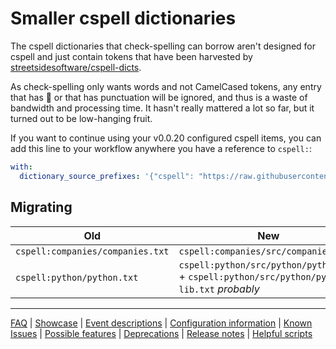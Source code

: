 # Smaller cspell dictionaries

The cspell dictionaries that check-spelling can borrow aren't designed for cspell and just contain tokens that have been harvested by [streetsidesoftware/cspell-dicts](https://github.com/streetsidesoftware/cspell-dicts).

As check-spelling only wants words and not CamelCased tokens, any entry that has 🐫 or that has punctuation will be ignored, and thus is a waste of bandwidth and processing time. It hasn't really mattered a lot so far, but it turned out to be low-hanging fruit.

If you want to continue using your v0.0.20 configured cspell items, you can add this line to your workflow anywhere you have a reference to `cspell:`:

```yaml
with:
  dictionary_source_prefixes: '{"cspell": "https://raw.githubusercontent.com/check-spelling/cspell-dicts/v20220427/dictionaries/"}'
```

## Migrating

Old|New
-|-
`cspell:companies/companies.txt` | `cspell:companies/src/companies.txt`
`cspell:python/python.txt` | `cspell:python/src/python/python.txt` + `cspell:python/src/python/python-lib.txt` _probably_

---
[FAQ](FAQ.md) | [Showcase](Showcase.md) | [Event descriptions](Event-descriptions.md) | [Configuration information](Configuration-information.md) | [Known Issues](Known-Issues.md) | [Possible features](Possible-features.md) | [Deprecations](Deprecations.md) | [Release notes](Release-notes.md) | [Helpful scripts](Helpful-scripts.md)
